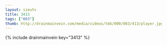 ```yaml
--- 
layout: sieutv
title: 3413
tags: ["003"]
thumb: http://drainmainvein.com/media/videos/tmb/000/003/413/player.jpg
---
```

{% include drainmainvein key="3413" %} 
